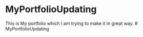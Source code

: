 # MyPortfolioUpdating
This is My portfolio which I am trying to make it in great way.
#   M y P o r t f o l i o U p d a t i n g  
 